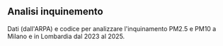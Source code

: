 ## Analisi inquinemento
Dati (dall'ARPA) e codice per analizzare l'inquinamento PM2.5 e PM10 a Milano e in Lombardia dal 2023 al 2025.
